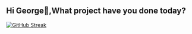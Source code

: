 ## Hi George👋,What project have you done today?

<!--
**I am a passionate developer 
-currently learning with PLP Academy

-->

[![GitHub Streak](https://github-readme-streak-stats.herokuapp.com?user=gmmwakio&theme=dark)](https://git.io/streak-stats)
